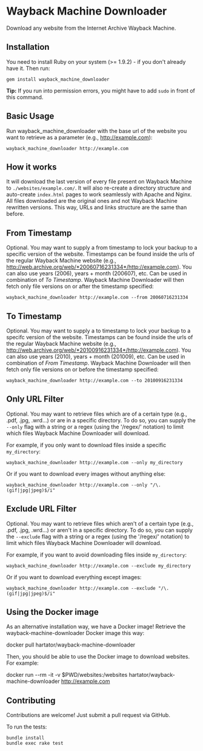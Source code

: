 # Wayback Machine Downloader

Download any website from the Internet Archive Wayback Machine.

## Installation

You need to install Ruby on your system (>= 1.9.2) - if you don't already have it.
Then run:

    gem install wayback_machine_downloader

**Tip:** If you run into permission errors, you might have to add `sudo` in front of this command.

## Basic Usage

Run wayback_machine_downloader with the base url of the website you want to retrieve as a parameter (e.g., http://example.com):

    wayback_machine_downloader http://example.com

## How it works

It will download the last version of every file present on Wayback Machine to `./websites/example.com/`. It will also re-create a directory structure and auto-create `index.html` pages to work seamlessly with Apache and Nginx. All files downloaded are the original ones and not Wayback Machine rewritten versions. This way, URLs and links structure are the same than before.

## From Timestamp

Optional. You may want to supply a from timestamp to lock your backup to a specific version of the website. Timestamps can be found inside the urls of the regular Wayback Machine website (e.g., http://web.archive.org/web/*20060716231334*/http://example.com). You can also use years (2006), years + month (200607), etc. Can be used in combination of *To Timestamp*.
Wayback Machine Downloader will then fetch only file versions on or after the timestamp specified:

    wayback_machine_downloader http://example.com --from 20060716231334

## To Timestamp

Optional. You may want to supply a to timestamp to lock your backup to a specifc version of the website. Timestamps can be found inside the urls of the regular Wayback Machine website (e.g., http://web.archive.org/web/*20100916231334*/http://example.com). You can also use years (2010), years + month (201009), etc. Can be used in combination of *From Timestamp*.
Wayback Machine Downloader will then fetch only file versions on or before the timestamp specified:

    wayback_machine_downloader http://example.com --to 20100916231334

## Only URL Filter

Optional. You may want to retrieve files which are of a certain type (e.g., .pdf, .jpg, .wrd...) or are in a specific directory. To do so, you can supply the `--only` flag with a string or a regex (using the '/regex/' notation) to limit which files Wayback Machine Downloader will download.

For example, if you only want to download files inside a specific `my_directory`:

    wayback_machine_downloader http://example.com --only my_directory
    
Or if you want to download every images without anything else:
    
    wayback_machine_downloader http://example.com --only "/\.(gif|jpg|jpeg)$/i"

## Exclude URL Filter

Optional. You may want to retrieve files which aren't of a certain type (e.g., .pdf, .jpg, .wrd...) or aren't in a specific directory. To do so, you can supply the `--exclude` flag with a string or a regex (using the '/regex/' notation) to limit which files Wayback Machine Downloader will download.

For example, if you want to avoid downloading files inside `my_directory`:

    wayback_machine_downloader http://example.com --exclude my_directory
    
Or if you want to download everything except images:
    
    wayback_machine_downloader http://example.com --exclude "/\.(gif|jpg|jpeg)$/i"

## Using the Docker image

As an alternative installation way, we have a Docker image! Retrieve the wayback-machine-downloader Docker image this way:

docker pull hartator/wayback-machine-downloader

Then, you should be able to use the Docker image to download websites. For example:

docker run --rm -it -v $PWD/websites:/websites hartator/wayback-machine-downloader http://example.com

## Contributing

Contributions are welcome! Just submit a pull request via GitHub.

To run the tests:

    bundle install
    bundle exec rake test

